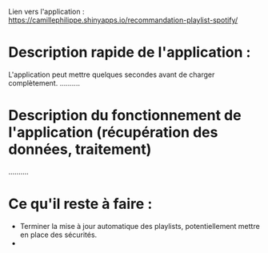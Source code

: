 Lien vers l'application :
https://camillephilippe.shinyapps.io/recommandation-playlist-spotify/

# Description rapide de l'application :

L'application peut mettre quelques secondes avant de charger complètement.
..........


# Description du fonctionnement de l'application (récupération des données, traitement)

..........



# Ce qu'il reste à faire :

- Terminer la mise à jour automatique des playlists, potentiellement mettre en place des sécurités. 
- 

